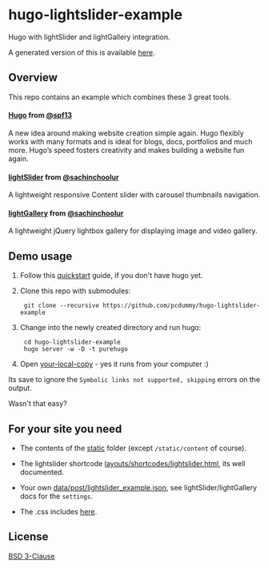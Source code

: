 # hugo-lightslider-example

Hugo with lightSlider and lightGallery integration.

A generated version of this is available [here](http://hugo-lightslider.pc-dummy.net).

## Overview

This repo contains an example which combines these 3 great tools.

#### [Hugo](http://gohugo.io/) from [@spf13](https://github.com/spf13)

A new idea around making website creation simple again. Hugo flexibly works with many formats and is ideal for blogs, docs, portfolios and much more. Hugo’s speed fosters creativity and makes building a website fun again.

#### [lightSlider](https://sachinchoolur.github.io/lightslider/) from [@sachinchoolur](https://github.com/sachinchoolur)

A lightweight responsive Content slider with carousel thumbnails navigation.

#### [lightGallery](https://sachinchoolur.github.io/lightGallery/) from [@sachinchoolur](https://github.com/sachinchoolur)

A lightweight jQuery lightbox gallery for displaying image and video gallery.

## Demo usage

1. Follow this [quickstart](http://gohugo.io/overview/quickstart/) guide, if you don't have hugo yet.

3. Clone this repo with submodules:

        git clone --recursive https://github.com/pcdummy/hugo-lightslider-example

4. Change into the newly created directory and run hugo:

        cd hugo-lightslider-example
        hugo server -w -D -t purehugo

5. Open [your-local-copy](http://localhost:1313) - yes it runs from your computer :)

Its save to ignore the `Symbolic links not supported, skipping` errors on the output.

Wasn't that easy?

## For your site you need

- The contents of the [static](/static) folder (except `/static/content` of course).

- The lightslider shortcode [layouts/shortcodes/lightslider.html](/layouts/shortcodes/lightslider.html), its well documented.

- Your own [data/post/lightslider_example.json](data/post/lightslider_example.json), see lightSlider/lightGallery docs for the `settings`.

- The .css includes [here](layouts/partials/header.html#L19).


## License

[BSD 3-Clause](http://opensource.org/licenses/BSD-3-Clause)
